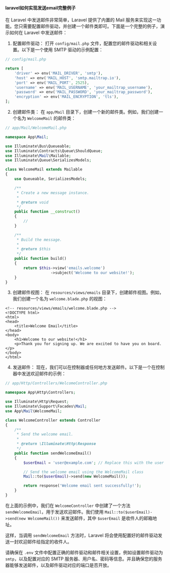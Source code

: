 #### laravel如何实现发送email完整例子

在 Laravel 中发送邮件非常简单，Laravel 提供了内置的 Mail 服务来实现这一功能。您只需要配置邮件驱动，并创建一个邮件类即可。下面是一个完整的例子，演示如何在 Laravel 中发送邮件：

1. 配置邮件驱动：
   打开 `config/mail.php` 文件，配置您的邮件驱动和相关设置。以下是一个使用 SMTP 驱动的示例配置：

```php
// config/mail.php

return [
    'driver' => env('MAIL_DRIVER', 'smtp'),
    'host' => env('MAIL_HOST', 'smtp.mailtrap.io'),
    'port' => env('MAIL_PORT', 2525),
    'username' => env('MAIL_USERNAME', 'your_mailtrap_username'),
    'password' => env('MAIL_PASSWORD', 'your_mailtrap_password'),
    'encryption' => env('MAIL_ENCRYPTION', 'tls'),
];
```

2. 创建邮件类：
   在 `app/Mail` 目录下，创建一个新的邮件类。例如，我们创建一个名为 `WelcomeMail` 的邮件类：

```php
// app/Mail/WelcomeMail.php

namespace App\Mail;

use Illuminate\Bus\Queueable;
use Illuminate\Contracts\Queue\ShouldQueue;
use Illuminate\Mail\Mailable;
use Illuminate\Queue\SerializesModels;

class WelcomeMail extends Mailable
{
    use Queueable, SerializesModels;

    /**
     * Create a new message instance.
     *
     * @return void
     */
    public function __construct()
    {
        //
    }

    /**
     * Build the message.
     *
     * @return $this
     */
    public function build()
    {
        return $this->view('emails.welcome')
                    ->subject('Welcome to our website!');
    }
}
```

3. 创建邮件视图：
   在 `resources/views/emails` 目录下，创建邮件视图。例如，我们创建一个名为 `welcome.blade.php` 的视图：

```blade
<!-- resources/views/emails/welcome.blade.php -->
<!DOCTYPE html>
<html>
<head>
    <title>Welcome Email</title>
</head>
<body>
    <h1>Welcome to our website!</h1>
    <p>Thank you for signing up. We are excited to have you on board.</p>
</body>
</html>
```

4. 发送邮件：
   现在，我们可以在控制器或任何地方发送邮件。以下是一个在控制器中发送欢迎邮件的示例：

```php
// app/Http/Controllers/WelcomeController.php

namespace App\Http\Controllers;

use Illuminate\Http\Request;
use Illuminate\Support\Facades\Mail;
use App\Mail\WelcomeMail;

class WelcomeController extends Controller
{
    /**
     * Send the welcome email.
     *
     * @return \Illuminate\Http\Response
     */
    public function sendWelcomeEmail()
    {
        $userEmail = 'user@example.com'; // Replace this with the user's email

        // Send the welcome email using the WelcomeMail class
        Mail::to($userEmail)->send(new WelcomeMail());

        return response('Welcome email sent successfully!');
    }
}
```

在上面的示例中，我们在 `WelcomeController` 中创建了一个方法 `sendWelcomeEmail`，用于发送欢迎邮件。我们使用 `Mail::to($userEmail)->send(new WelcomeMail())` 来发送邮件，其中 `$userEmail` 是收件人的邮箱地址。

这样，当调用 `sendWelcomeEmail` 方法时，Laravel 将会使用配置好的邮件驱动发送一封欢迎邮件给指定的收件人。

请确保在 `.env` 文件中配置正确的邮件驱动和邮件相关设置，例如设置邮件驱动为 `smtp`，以及配置对应的 SMTP 服务器、用户名、密码等信息。并且确保您的服务器能够发送邮件，以及邮件驱动对应的端口是否开放。